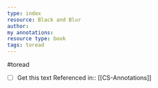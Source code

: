 ```yaml
---
type: index
resource: Black and Blur
author:
my annotations:
resource type: book
tags: toread
---
```

#toread 
- [ ] Get this text
Referenced in:: [[CS-Annotations]] 
